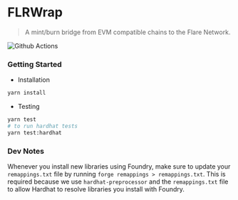 # FLRWrap

> A mint/burn bridge from EVM compatible chains to the Flare Network.

![Github Actions](https://github.com/flrfinance/flr-redeem/workflows/test/badge.svg)

### Getting Started
 * Installation 
```bash
yarn install 
```

 * Testing
```bash
yarn test
# to run hardhat tests
yarn test:hardhat
```

### Dev Notes
Whenever you install new libraries using Foundry, make sure to update your `remappings.txt` file by running `forge remappings > remappings.txt`. This is required because we use `hardhat-preprocessor` and the `remappings.txt` file to allow Hardhat to resolve libraries you install with Foundry.
